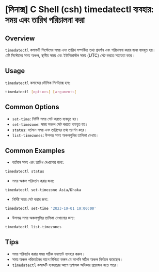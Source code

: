 # [লিনাক্স] C Shell (csh) timedatectl ব্যবহার: সময় এবং তারিখ পরিচালনা করা

## Overview
`timedatectl` কমান্ডটি সিস্টেমের সময় এবং তারিখ সম্পর্কিত তথ্য প্রদর্শন এবং পরিচালনা করার জন্য ব্যবহৃত হয়। এটি সিস্টেমের সময় অঞ্চল, স্থানীয় সময় এবং ইউনিভার্সাল সময় (UTC) সেট করতে সহায়তা করে।

## Usage
`timedatectl` কমান্ডের মৌলিক সিনট্যাক্স হল:

```bash
timedatectl [options] [arguments]
```

## Common Options
- `set-time`: নির্দিষ্ট সময় সেট করতে ব্যবহৃত হয়।
- `set-timezone`: সময় অঞ্চল সেট করতে ব্যবহৃত হয়।
- `status`: বর্তমান সময় এবং তারিখের তথ্য প্রদর্শন করে।
- `list-timezones`: উপলব্ধ সময় অঞ্চলগুলির তালিকা দেখায়।

## Common Examples
- বর্তমান সময় এবং তারিখ দেখানোর জন্য:
```bash
timedatectl status
```

- সময় অঞ্চল পরিবর্তন করার জন্য:
```bash
timedatectl set-timezone Asia/Dhaka
```

- নির্দিষ্ট সময় সেট করার জন্য:
```bash
timedatectl set-time '2023-10-01 10:00:00'
```

- উপলব্ধ সময় অঞ্চলগুলির তালিকা দেখানোর জন্য:
```bash
timedatectl list-timezones
```

## Tips
- সময় পরিবর্তন করার সময় সঠিক ফরম্যাট ব্যবহার করুন।
- সময় অঞ্চল পরিবর্তনের আগে নিশ্চিত করুন যে আপনি সঠিক অঞ্চল নির্বাচন করেছেন।
- `timedatectl` কমান্ডটি ব্যবহারের আগে প্রশাসক অধিকার প্রয়োজন হতে পারে।